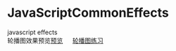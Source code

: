 # JavaScriptCommonEffects
javascript effects    
轮播图效果预览<a href = "http://htmlpreview.github.io/?https://github.com/1393925530/JavaScriptCommonEffects/blob/master/5%E8%BD%AE%E6%92%AD%E5%9B%BE/index.html">预览</a> &emsp; <a href = "https://www.drodd.com/images15/1-10.png">轮播图练习</a>
